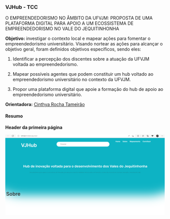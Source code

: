 ### VJHub - TCC

O EMPREENDEDORISMO NO ÂMBITO DA UFVJM: PROPOSTA DE UMA  PLATAFORMA DIGITAL PARA APOIO A UM ECOSSISTEMA DE EMPREENDEDORISMO NO VALE DO JEQUITINHONHA

**Objetivo:** investigar o contexto local e mapear ações para fomentar o empreendedorismo universitário. Visando nortear as ações para alcançar o objetivo geral, foram definidos objetivos específicos, sendo eles:

1) Identificar a percepção dos discentes sobre a atuação da UFVJM voltada ao empreendedorismo.

2) Mapear possíveis agentes que podem constituir um hub voltado ao empreendedorismo universitário no contexto da UFVJM. 

3) Propor uma plataforma digital que apoie a formação do hub de apoio ao empreendedorismo universitário.

**Orientadora:** [Cinthya Rocha Tameirão](http://lattes.cnpq.br/1803639070330678)

#### Resumo

**Header da primeira página**

![Header primeira página](./assets/imgs/prints/headerPrimeriaPagina.png)